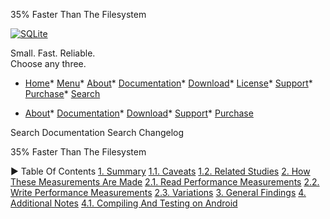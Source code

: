 




35% Faster Than The Filesystem




[![SQLite](images/sqlite370_banner.gif)](index.html)


Small. Fast. Reliable.  
Choose any three.


* [Home](index.html)* [Menu](javascript:void(0))* [About](about.html)* [Documentation](docs.html)* [Download](download.html)* [License](copyright.html)* [Support](support.html)* [Purchase](prosupport.html)* [Search](javascript:void(0))




* [About](about.html)* [Documentation](docs.html)* [Download](download.html)* [Support](support.html)* [Purchase](prosupport.html)






Search Documentation
Search Changelog










35% Faster Than The Filesystem


►
Table Of Contents
[1\. Summary](#summary)
[1\.1\. Caveats](#caveats)
[1\.2\. Related Studies](#related_studies)
[2\. How These Measurements Are Made](#how_these_measurements_are_made)
[2\.1\. Read Performance Measurements](#read_performance_measurements)
[2\.2\. Write Performance Measurements](#write_performance_measurements)
[2\.3\. Variations](#variations)
[3\. General Findings](#general_findings)
[4\. Additional Notes](#additional_notes)
[4\.1\. Compiling And Testing on Android](#compiling_and_testing_on_android)




